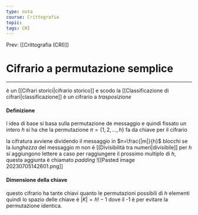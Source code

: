```yaml
---
type: nota
course: Crittografia
topic: 
tags: CRI
---
```


Prev: [[Crittografia (CRI)]]

# Cifrario a permutazione semplice
---
è un [[Cifrari storici|cifrario storico]] e scodo la [[Classificazione di cifrari|classificazione]] è un cifrario a _trasposizione_ 


#### Definizione
l idea di base si basa sulla permutazione de messaggio e  quindi 
fissato un intero $h$ si ha che la permutazione $\pi=\{1,2,\dots,h\}$ fa da chiave per il cifrario 

la cifratura avviene dividendo il messaggio in $n=\frac{|m|}{h}$ blocchi se la _lunghezza_ del messaggio $m$ non é [[Divisibilità tra numeri|divisibile]] per $h$ si aggiungono lettere a caso per raggiungere il prossimo multiplo di $h$, questa aggiunta è chiamato _padding_ 
![[Pasted image 20230705142601.png]]
#### Dimensione della chiave
questo cifrario ha tante chiavi quanto le permutazioni possibili di $h$ elementi quindi lo spazio delle chiave è $|K| = h!-1$ dove il -1 è per evitare la permutazione identica.
